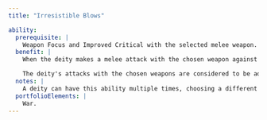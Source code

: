 ```yaml
---
title: "Irresistible Blows"

ability:
  prerequisite: |
    Weapon Focus and Improved Critical with the selected melee weapon.
  benefit: |
    When the deity makes a melee attack with the chosen weapon against a creature, resolve the attack as a melee touch attack (the weapon blow ignores armor and natural armor bonuses). If the weapon hits, the creature struck must make a Fortitude save (DC 10 + the deity's Constitution modifier + the deity's divine rank) or be stunned for 1d10 rounds.

    The deity's attacks with the chosen weapons are considered to be adamantine for purposes of bypassing damage reduction and hardness.
  notes: |
    A deity can have this ability multiple times, choosing a different kind of weapon each time.
  portfolioElements: |
    War.
---
```

